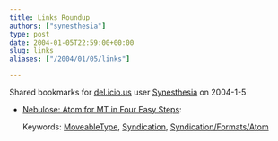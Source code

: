 ```yaml
---
title: Links Roundup
authors: ["synesthesia"]
type: post
date: 2004-01-05T22:59:00+00:00
slug: links 
aliases: ["/2004/01/05/links"]

---
```

Shared bookmarks for [del.icio.us][1] user  [Synesthesia][2] on 2004-1-5

  * [Nebulose: Atom for MT in Four Easy Steps][3]:
   
    Keywords: [MoveableType][4], [Syndication][5], [Syndication/Formats/Atom][6]

 [1]: https://del.icio.us/
 [2]: https://del.icio.us/synesthesia
 [3]: https://nebulose.net/blog/archives/2003/12/atom_for_mt_in_four_easy_steps.html "https://nebulose.net/blog/archives/2003/12/atom_for_mt_in_four_easy_steps.html"
 [4]: https://del.icio.us/synesthesia/MoveableType
 [5]: https://del.icio.us/synesthesia/Syndication
 [6]: https://del.icio.us/synesthesia/Syndication/Formats/Atom